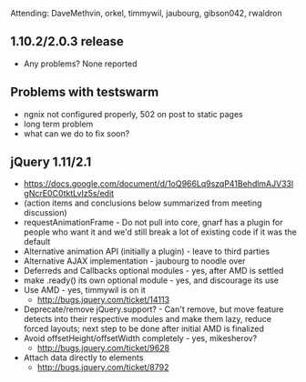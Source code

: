 Attending: DaveMethvin, orkel, timmywil, jaubourg, gibson042, rwaldron

## 1.10.2/2.0.3 release
* Any problems? None reported

## Problems with testswarm
* ngnix not configured properly, 502 on post to static pages
* long term problem
* what can we do to fix soon?

## jQuery 1.11/2.1
* https://docs.google.com/document/d/1oQ966Lq9szqP41BehdlmAJV33lgNcrE0C0tktLvIz5s/edit
* (action items and conclusions below summarized from meeting discussion)
* requestAnimationFrame - Do not pull into core, gnarf has a plugin for people who want it and we'd still break a lot of existing code if it was the default
* Alternative animation API (initially a plugin) - leave to third parties
* Alternative AJAX implementation - jaubourg to noodle over
* Deferreds and Callbacks optional modules - yes, after AMD is settled
* make .ready() its own optional module - yes, and discourage its use
* Use AMD - yes, timmywil is on it
  - http://bugs.jquery.com/ticket/14113
* Deprecate/remove jQuery.support? - Can't remove, but move feature detects into their respective modules and make them lazy, reduce forced layouts; next step to be done after initial AMD is finalized
* Avoid offsetHeight/offsetWidth completely - yes, mikesherov?
  - http://bugs.jquery.com/ticket/9628
* Attach data directly to elements
  - http://bugs.jquery.com/ticket/8792
